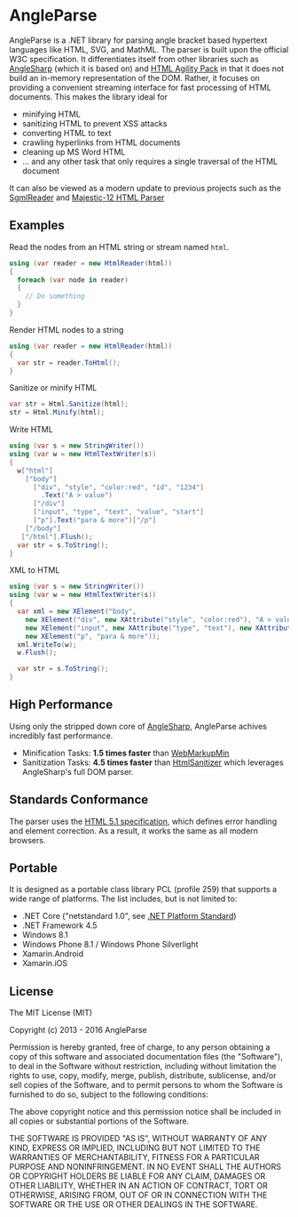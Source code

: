 # AngleParse

AngleParse is a .NET library for parsing angle bracket based hypertext languages like HTML, SVG, and MathML. The parser is built upon the official W3C specification.  It differentiates itself from other libraries such as [AngleSharp](https://github.com/AngleSharp/AngleSharp) (which it is based on) and [HTML Agility Pack](http://htmlagilitypack.codeplex.com/) in that it does not build an in-memory representation of the DOM.  Rather, it focuses on providing a convenient streaming interface for fast processing of HTML documents.  This makes the library ideal for 

* minifying HTML
* sanitizing HTML to prevent XSS attacks
* converting HTML to text
* crawling hyperlinks from HTML documents
* cleaning up MS Word HTML
* ... and any other task that only requires a single traversal of the HTML document

It can also be viewed as a modern update to previous projects such as the [SgmlReader](https://github.com/MindTouch/SGMLReader) and [Majestic-12 HTML Parser](http://www.majestic12.co.uk/projects/html_parser.php)

## Examples

Read the nodes from an HTML string or stream named `html`.

```csharp
using (var reader = new HtmlReader(html))
{
  foreach (var node in reader)
  {
    // Do something
  }
}
```

Render HTML nodes to a string

```csharp
using (var reader = new HtmlReader(html))
{
  var str = reader.ToHtml();
}
```

Sanitize or minify HTML

```csharp
var str = Html.Sanitize(html);
str = Html.Minify(html);
```

Write HTML

```csharp
using (var s = new StringWriter())
using (var w = new HtmlTextWriter(s))
{
  w["html"]
    ["body"]
      ["div", "style", "color:red", "id", "1234"]
        .Text("A > value")
      ["/div"]
      ["input", "type", "text", "value", "start"]
      ["p"].Text("para & more")["/p"]
    ["/body"]
   ["/html"].Flush();
  var str = s.ToString();
}
```

XML to HTML

```csharp
using (var s = new StringWriter())
using (var w = new HtmlTextWriter(s))
{
  var xml = new XElement("body",
    new XElement("div", new XAttribute("style", "color:red"), "A > value"),
    new XElement("input", new XAttribute("type", "text"), new XAttribute("value", "start")),
    new XElement("p", "para & more"));
  xml.WriteTo(w);
  w.Flush();

  var str = s.ToString();
}
```

## High Performance

Using only the stripped down core of [AngleSharp](https://github.com/AngleSharp/AngleSharp), AngleParse
achives incredibly fast performance.  

* Minification Tasks: **1.5 times faster** than [WebMarkupMin](https://github.com/Taritsyn/WebMarkupMin)
* Sanitization Tasks: **4.5 times faster** than [HtmlSanitizer](https://github.com/mganss/HtmlSanitizer) which leverages
AngleSharp's full DOM parser.

## Standards Conformance

The parser uses the [HTML 5.1 specification](https://dev.w3.org/html5/spec-preview/tokenization.html), which defines error handling and element correction.  As 
a result, it works the same as all modern browsers.

## Portable

It is designed as a portable class library PCL (profile 259) that supports a wide range of platforms. 
The list includes, but is not limited to:

* .NET Core ("netstandard 1.0", see [.NET Platform Standard](https://github.com/dotnet/corefx/blob/master/Documentation/architecture/net-platform-standard.md))
* .NET Framework 4.5
* Windows 8.1
* Windows Phone 8.1 / Windows Phone Silverlight
* Xamarin.Android
* Xamarin.iOS

## License

The MIT License (MIT)

Copyright (c) 2013 - 2016 AngleParse

Permission is hereby granted, free of charge, to any person obtaining a copy of this software and associated documentation files (the "Software"), to deal in the Software without restriction, including without limitation the rights to use, copy, modify, merge, publish, distribute, sublicense, and/or sell copies of the Software, and to permit persons to whom the Software is furnished to do so, subject to the following conditions:

The above copyright notice and this permission notice shall be included in all copies or substantial portions of the Software.

THE SOFTWARE IS PROVIDED "AS IS", WITHOUT WARRANTY OF ANY KIND, EXPRESS OR IMPLIED, INCLUDING BUT NOT LIMITED TO THE WARRANTIES OF MERCHANTABILITY, FITNESS FOR A PARTICULAR PURPOSE AND NONINFRINGEMENT. IN NO EVENT SHALL THE AUTHORS OR COPYRIGHT HOLDERS BE LIABLE FOR ANY CLAIM, DAMAGES OR OTHER LIABILITY, WHETHER IN AN ACTION OF CONTRACT, TORT OR OTHERWISE, ARISING FROM, OUT OF OR IN CONNECTION WITH THE SOFTWARE OR THE USE OR OTHER DEALINGS IN THE SOFTWARE.
